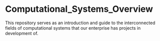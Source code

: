 # Computational_Systems_Overview
This repository serves as an introduction and guide to the interconnected fields of computational systems that our enterprise has projects in development of.
